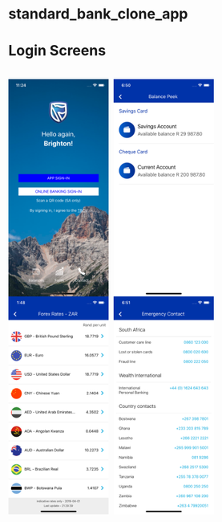 # standard_bank_clone_app

<h1> Login Screens <h1>
<div style="display:in-line">
    <img src="./src/assets/images/screenshots/login.png"
     alt="Markdown Monster icon"
     style="float: left; margin-right: 10px;" width="200" />
     <img src="./src/assets/images/screenshots/balances.png"
     alt="Markdown Monster icon"
     style="float: left; margin-right: 10px;" width="200" />
     <img src="./src/assets/images/screenshots/forex.png"
     alt="Markdown Monster icon"
     style="float: left; margin-right: 10px;" width="200" />
     <img src="./src/assets/images/screenshots/contacts.png"
     alt="Markdown Monster icon"
     style="float: left; margin-right: 10px;" width="200" />
</div>